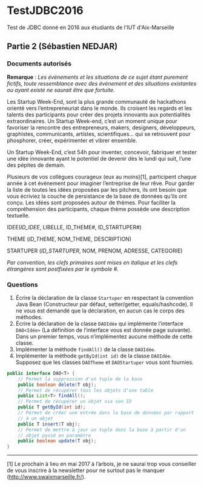 # TestJDBC2016
Test de JDBC donné en 2016 aux étudiants de l'IUT d'Aix-Marseille

## Partie 2 (Sébastien NEDJAR)
### Documents autorisés


**Remarque** : *Les événements et les situations de ce sujet étant purement fictifs, toute ressemblance avec des événement et des situations existantes ou ayant existé ne saurait être que fortuite.*

Les Startup Week-End, sont la plus grande communauté de hackathons orienté vers l’entrepreneuriat dans le monde. Ils croisent les regards et les talents des participants pour créer des projets innovants aux potentialités extraordinaires. Un Startup Week-end, c’est un moment unique pour favoriser la rencontre des entrepreneurs, makers, designers, développeurs, graphistes, communicants, artistes, scientifiques… qui se retrouvent pour phosphorer, créer, expérimenter et vibrer ensemble.

Un Startup Week-End, c’est 54h pour inventer, concevoir, fabriquer et tester une idée innovante ayant le potentiel de devenir dès le lundi qui suit, l’une des pépites de demain.

Plusieurs de vos collègues courageux (eux au moins)[1], participent chaque année à cet événement pour imaginer l’entreprise de leur rêve. Pour garder la liste de toutes les idées proposées par les pitchers, ils ont besoin que vous écriviez la couche de persistance de la base de données qu’ils ont conçu. Les idées sont proposées autour de thèmes. Pour faciliter la compréhension des participants, chaque thème possède une description textuelle.


IDEE(*ID_IDEE*, LIBELLE, ID_THEME#, ID_STARTUPER#)

THEME (*ID_THEME*, NOM_THEME, DESCRIPTION)

STARTUPER (*ID_STARTUPER*, NOM, PRENOM, ADRESSE, CATEGORIE)

*Par convention, les clefs primaires sont mises en italique et les clefs étrangères sont postfixées
par le symbole #.*

### Questions

1. Écrire la déclaration de la classe `Startuper` en respectant la convention Java Bean (Constructeur par défaut, setter/getter, equals/hashcode). Il ne vous est demandé que la déclaration, en aucun cas le corps des méthodes.
2. Écrire la déclaration de la classe `DAOIdée` qui implémente l’interface `DAO<Idée>` (La définition de l’interface vous est donnée page suivante). Dans un premier temps, vous n’implémentez aucune méthode de cette classe.
3. Implémenter la méthode `findAll()` de la classe `DAOIdée`.
4. Implémenter la méthode `getById(int id)` de la classe `DAOIdée`. Supposez que les classes `DAOTheme` et `DAOStartuper` vous sont fournies.

```java
public interface DAO<T> {
    // Permet la suppression d'un tuple de la base
    public boolean delete(T obj);
    // Permet de récupérer tous les objets d'une table
    public List<T> findAll();
    // Permet de récupérer un objet via son ID
    public T getById(int id);
    // Permet de créer une entrée dans la base de données par rapport
    // à un objet
    public T insert(T obj);
    // Permet de mettre à jour un tuple dans la base à partir d'un
    // objet passé en paramètre
    public boolean update(T obj);
}
```
________________
[1] Le prochain à lieu en mai 2017 à l’arbois, je ne saurai trop vous conseiller de vous inscrire à la newsletter pour ne surtout pas le manquer (http://www.swaixmarseille.fr/).
